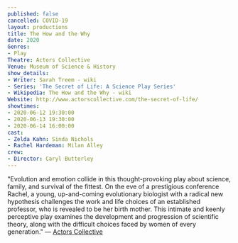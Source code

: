 ```yaml
---
published: false
cancelled: COVID-19
layout: productions
title: The How and the Why
date: 2020
Genres: 
- Play
Theatre: Actors Collective
Venue: Museum of Science & History
show_details:
- Writer: Sarah Treem - wiki
- Series: 'The Secret of Life: A Science Play Series'
- Wikipedia: The How and the Why - wiki
Website: http://www.actorscollective.com/the-secret-of-life/
showtimes:
- 2020-06-12 19:30:00
- 2020-06-13 19:30:00
- 2020-06-14 16:00:00
cast:
- Zelda Kahn: Sinda Nichols
- Rachel Hardeman: Milan Alley
crew:
- Director: Caryl Butterley
--- 
```


"Evolution and emotion collide in this thought-provoking play about science, family, and survival of the fittest. On the eve of a prestigious conference Rachel, a young, up-and-coming evolutionary biologist with a radical new hypothesis challenges the work and life choices of an established professor, who is revealed to be her birth mother. This intimate and keenly perceptive play examines the development and progression of scientific theory, along with the difficult choices faced by women of every generation." — [Actors Collective](http://www.actorscollective.com/the-secret-of-life/)
